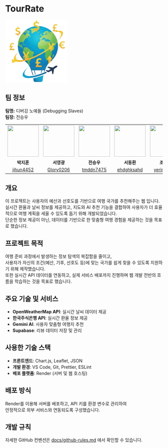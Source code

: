# TourRate

<img src="src/image/logo.png" width="200" height="200">

## 팀 정보

**팀명:** 디버깅 노예들 (Debugging Slaves)  
**팀장:** 전승우  

| | | | | |
|:--:|:--:|:--:|:--:|:--:|
| <img src="https://github.com/jihun4452.png" width="100" height="100"> | <img src="https://github.com/Glory0206.png" width="100" height="100"> | <img src="https://github.com/tmddn7475.png" width="100" height="100"> | <img src="https://github.com/ehdghksahd.png" width="100" height="100"> | <img src="https://github.com/yerincho94.png" width="100" height="100"> |
| **박지훈** | **서영광** | **전승우** | **서동환** | **조예린** |
| [jihun4452](https://github.com/jihun4452) | [Glory0206](https://github.com/Glory0206) | [tmddn7475](https://github.com/tmddn7475) | [ehdghksahd](https://github.com/ehdghksahd) | [yerincho94](https://github.com/yerincho94) |


## 개요
이 프로젝트는 사용자의 예산과 선호도를 기반으로 여행 국가를 추천해주는 웹 입니다.  
실시간 환율과 날씨 정보를 제공하고, 지도와 AI 추천 기능을 결합하여 사용자가 더 효율적으로 여행 계획을 세울 수 있도록 돕기 위해 개발되었습니다.  
단순한 정보 제공이 아닌, 데이터를 기반으로 한 맞춤형 여행 경험을 제공하는 것을 목표로 했습니다.

## 프로젝트 목적
여행 준비 과정에서 발생하는 정보 탐색의 복잡함을 줄이고,  
사용자가 자신의 조건(예산, 기후, 선호도 등)에 맞는 국가를 쉽게 찾을 수 있도록 지원하기 위해 제작했습니다.  
또한 실시간 API 데이터를 연동하고, 실제 서비스 배포까지 진행하며 웹 개발 전반의 흐름을 학습하는 것을 목표로 했습니다.

## 주요 기술 및 서비스
- **OpenWeatherMap API**: 실시간 날씨 데이터 제공  
- **한국주식은행 API**: 실시간 환율 정보 제공  
- **Gemini AI**: 사용자 맞춤형 여행지 추천  
- **Supabase**: 리뷰 데이터 저장 및 관리  

## 사용한 기술 스택
- **프론트엔드**: Chart.js, Leaflet, JSON  
- **개발 환경**: VS Code, Git, Prettier, ESLint  
- **배포 플랫폼**: Render (서버 및 웹 호스팅)

## 배포 방식
Render를 이용해 서버를 배포하고, API 키를 환경 변수로 관리하여  
안정적으로 외부 서비스와 연동되도록 구성했습니다.

## 개발 규칙
자세한 GitHub 컨벤션은 [docs/github-rules.md](./docs/github-rules.md) 에서 확인할 수 있습니다.